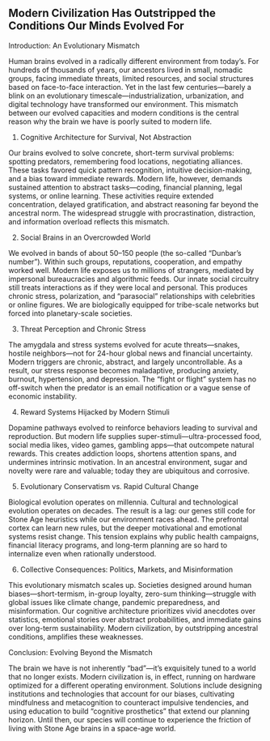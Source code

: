 ## Modern Civilization Has Outstripped the Conditions Our Minds Evolved For

Introduction: An Evolutionary Mismatch

Human brains evolved in a radically different environment from today’s. For hundreds of thousands of years, our ancestors lived in small, nomadic groups, facing immediate threats, limited resources, and social structures based on face-to-face interaction. Yet in the last few centuries—barely a blink on an evolutionary timescale—industrialization, urbanization, and digital technology have transformed our environment. This mismatch between our evolved capacities and modern conditions is the central reason why the brain we have is poorly suited to modern life.

1. Cognitive Architecture for Survival, Not Abstraction

Our brains evolved to solve concrete, short-term survival problems: spotting predators, remembering food locations, negotiating alliances. These tasks favored quick pattern recognition, intuitive decision-making, and a bias toward immediate rewards. Modern life, however, demands sustained attention to abstract tasks—coding, financial planning, legal systems, or online learning. These activities require extended concentration, delayed gratification, and abstract reasoning far beyond the ancestral norm. The widespread struggle with procrastination, distraction, and information overload reflects this mismatch.

2. Social Brains in an Overcrowded World

We evolved in bands of about 50–150 people (the so-called “Dunbar’s number”). Within such groups, reputations, cooperation, and empathy worked well. Modern life exposes us to millions of strangers, mediated by impersonal bureaucracies and algorithmic feeds. Our innate social circuitry still treats interactions as if they were local and personal. This produces chronic stress, polarization, and “parasocial” relationships with celebrities or online figures. We are biologically equipped for tribe-scale networks but forced into planetary-scale societies.

3. Threat Perception and Chronic Stress

The amygdala and stress systems evolved for acute threats—snakes, hostile neighbors—not for 24-hour global news and financial uncertainty. Modern triggers are chronic, abstract, and largely uncontrollable. As a result, our stress response becomes maladaptive, producing anxiety, burnout, hypertension, and depression. The “fight or flight” system has no off-switch when the predator is an email notification or a vague sense of economic instability.

4. Reward Systems Hijacked by Modern Stimuli

Dopamine pathways evolved to reinforce behaviors leading to survival and reproduction. But modern life supplies super-stimuli—ultra-processed food, social media likes, video games, gambling apps—that outcompete natural rewards. This creates addiction loops, shortens attention spans, and undermines intrinsic motivation. In an ancestral environment, sugar and novelty were rare and valuable; today they are ubiquitous and corrosive.

5. Evolutionary Conservatism vs. Rapid Cultural Change

Biological evolution operates on millennia. Cultural and technological evolution operates on decades. The result is a lag: our genes still code for Stone Age heuristics while our environment races ahead. The prefrontal cortex can learn new rules, but the deeper motivational and emotional systems resist change. This tension explains why public health campaigns, financial literacy programs, and long-term planning are so hard to internalize even when rationally understood.

6. Collective Consequences: Politics, Markets, and Misinformation

This evolutionary mismatch scales up. Societies designed around human biases—short-termism, in-group loyalty, zero-sum thinking—struggle with global issues like climate change, pandemic preparedness, and misinformation. Our cognitive architecture prioritizes vivid anecdotes over statistics, emotional stories over abstract probabilities, and immediate gains over long-term sustainability. Modern civilization, by outstripping ancestral conditions, amplifies these weaknesses.

Conclusion: Evolving Beyond the Mismatch

The brain we have is not inherently “bad”—it’s exquisitely tuned to a world that no longer exists. Modern civilization is, in effect, running on hardware optimized for a different operating environment. Solutions include designing institutions and technologies that account for our biases, cultivating mindfulness and metacognition to counteract impulsive tendencies, and using education to build “cognitive prosthetics” that extend our planning horizon. Until then, our species will continue to experience the friction of living with Stone Age brains in a space-age world.